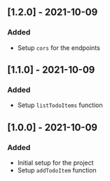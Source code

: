 ## [1.2.0] - 2021-10-09

### Added

- Setup `cors` for the endpoints

## [1.1.0] - 2021-10-09

### Added

- Setup `listTodoItems` function

## [1.0.0] - 2021-10-09

### Added

- Initial setup for the project
- Setup `addTodoItem` function
